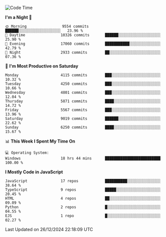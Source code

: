 <!--START_SECTION:waka-->
![Code Time](http://img.shields.io/badge/Code%20Time-3%2C445%20hrs%2042%20mins-blue)

**I'm a Night 🦉** 

```text
🌞 Morning                9554 commits        ██████░░░░░░░░░░░░░░░░░░░   23.96 % 
🌆 Daytime                10326 commits       ██████░░░░░░░░░░░░░░░░░░░   25.90 % 
🌃 Evening                17060 commits       ███████████░░░░░░░░░░░░░░   42.79 % 
🌙 Night                  2933 commits        ██░░░░░░░░░░░░░░░░░░░░░░░   07.36 % 
```
📅 **I'm Most Productive on Saturday** 

```text
Monday                   4115 commits        ███░░░░░░░░░░░░░░░░░░░░░░   10.32 % 
Tuesday                  4250 commits        ███░░░░░░░░░░░░░░░░░░░░░░   10.66 % 
Wednesday                4801 commits        ███░░░░░░░░░░░░░░░░░░░░░░   12.04 % 
Thursday                 5871 commits        ████░░░░░░░░░░░░░░░░░░░░░   14.72 % 
Friday                   5567 commits        ███░░░░░░░░░░░░░░░░░░░░░░   13.96 % 
Saturday                 9019 commits        ██████░░░░░░░░░░░░░░░░░░░   22.62 % 
Sunday                   6250 commits        ████░░░░░░░░░░░░░░░░░░░░░   15.67 % 
```


📊 **This Week I Spent My Time On** 

```text
💻 Operating System: 
Windows                  18 hrs 44 mins      █████████████████████████   100.00 % 
```

**I Mostly Code in JavaScript** 

```text
JavaScript               17 repos            ██████████░░░░░░░░░░░░░░░   38.64 % 
TypeScript               9 repos             █████░░░░░░░░░░░░░░░░░░░░   20.45 % 
HTML                     4 repos             ██░░░░░░░░░░░░░░░░░░░░░░░   09.09 % 
Python                   2 repos             █░░░░░░░░░░░░░░░░░░░░░░░░   04.55 % 
EJS                      1 repo              █░░░░░░░░░░░░░░░░░░░░░░░░   02.27 % 
```




 Last Updated on 26/12/2024 22:18:09 UTC
<!--END_SECTION:waka-->

<!--
**likaiqiang/likaiqiang** is a ✨ _special_ ✨ repository because its `README.md` (this file) appears on your GitHub profile.

Here are some ideas to get you started:

- 🔭 I’m currently working on ...
- 🌱 I’m currently learning ...
- 👯 I’m looking to collaborate on ...
- 🤔 I’m looking for help with ...
- 💬 Ask me about ...
- 📫 How to reach me: ...
- 😄 Pronouns: ...
- ⚡ Fun fact: ...
-->
